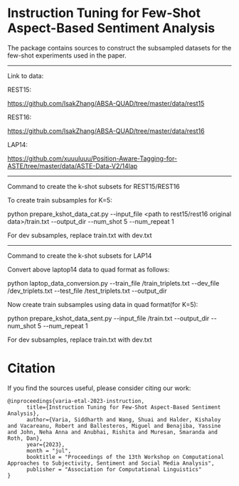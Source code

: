 # Instruction Tuning for Few-Shot Aspect-Based Sentiment Analysis

The package contains sources to construct the subsampled datasets for the few-shot experiments
used in the paper.

-------------------------------------------------------

Link to data:

REST15:

https://github.com/IsakZhang/ABSA-QUAD/tree/master/data/rest15

REST16:

https://github.com/IsakZhang/ABSA-QUAD/tree/master/data/rest16

LAP14:

https://github.com/xuuuluuu/Position-Aware-Tagging-for-ASTE/tree/master/data/ASTE-Data-V2/14lap

-------------------------------------------------------

Command to create the k-shot subsets for REST15/REST16

To create train subsamples for K=5:

python prepare_kshot_data_cat.py --input_file <path to rest15/rest16 original data>/train.txt --output_dir <path to output directory> --num_shot 5 --num_repeat 1

For dev subsamples, replace train.txt with dev.txt

-------------------------------------------------------

Command to create the k-shot subsets for LAP14

Convert above laptop14 data to quad format as follows:

python laptop_data_conversion.py --train_file <path to>/train_triplets.txt --dev_file <path to>/dev_triplets.txt --test_file <path to>/test_triplets.txt --output_dir <path to output dir>

Now create train subsamples using data in quad format(for K=5):

python prepare_kshot_data_sent.py --input_file <path to lap14 original data>/train.txt --output_dir <path to output directory> --num_shot 5 --num_repeat 1

For dev subsamples, replace train.txt with dev.txt

# Citation
If you find the sources useful, please consider citing our work:

```
@inproceedings{varia-etal-2023-instruction,
      title={Instruction Tuning for Few-Shot Aspect-Based Sentiment Analysis}, 
      author={Varia, Siddharth and Wang, Shuai and Halder, Kishaloy and Vacareanu, Robert and Ballesteros, Miguel and Benajiba, Yassine and John, Neha Anna and Anubhai, Rishita and Muresan, Smaranda and Roth, Dan},
      year={2023},
      month = "jul",
      booktitle = "Proceedings of the 13th Workshop on Computational Approaches to Subjectivity, Sentiment and Social Media Analysis",
      publisher = "Association for Computational Linguistics"
}
```

